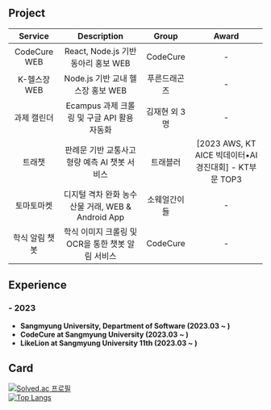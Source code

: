 ## Project
| Service | Description | Group | Award |
|:-----------:|:---:|:---:|:---:|
| CodeCure WEB | React, Node.js 기반 동아리 홍보 WEB | CodeCure | - |
| K-헬스장 WEB | Node.js 기반 교내 헬스장 홍보 WEB | 푸른드래곤즈 | - |
| 과제 캘린더 | Ecampus 과제 크롤링 및 구글 API 활용 자동화 | 김재현 외 3명 | - |
| 트래챗 | 판례문 기반 교통사고 형량 예측 AI 챗봇 서비스 | 트래블러 | [2023 AWS, KT AICE 빅데이터•AI경진대회] - KT부문 TOP3 |
| 토마토마켓 | 디지털 격차 완화 농수산물 거래,  WEB & Android App | 소웨얼간이들 | - |
| 학식 알림 챗봇 | 학식 이미지 크롤링 및 OCR을 통한 챗봇 알림 서비스 | CodeCure | - |

## Experience
### - 2023
- **Sangmyung University, Department of Software (2023.03 ~ )**
- **CodeCure at Sangmyung University (2023.03 ~ )**
- **LikeLion at Sangmyung University 11th (2023.03 ~ )**


## Card
[![Solved.ac 프로필](http://mazassumnida.wtf/api/v2/generate_badge?boj=jhkim8669)](https://solved.ac/jhkim8669)
<br>
[![Top Langs](https://github-readme-stats.vercel.app/api/top-langs/?username=khyun-0123&layout=compact)](https://github.com/anuraghazra/github-readme-stats)
